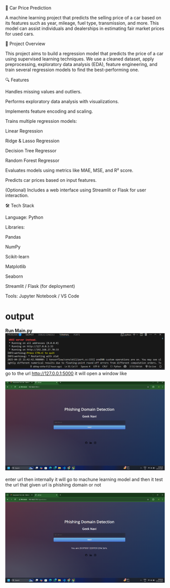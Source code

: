 🚗 Car Price Prediction

A machine learning project that predicts the selling price of a car based on its features such as year, mileage, fuel type, transmission, and more. This model can assist individuals and dealerships in estimating fair market prices for used cars.

📌 Project Overview

This project aims to build a regression model that predicts the price of a car using supervised learning techniques. We use a cleaned dataset, apply preprocessing, exploratory data analysis (EDA), feature engineering, and train several regression models to find the best-performing one.

🔍 Features

Handles missing values and outliers.

Performs exploratory data analysis with visualizations.

Implements feature encoding and scaling.

Trains multiple regression models:

Linear Regression

Ridge & Lasso Regression

Decision Tree Regressor

Random Forest Regressor

Evaluates models using metrics like MAE, MSE, and R² score.

Predicts car prices based on input features.

(Optional) Includes a web interface using Streamlit or Flask for user interaction.


🛠️ Tech Stack

Language: Python

Libraries:

Pandas

NumPy

Scikit-learn

Matplotlib

Seaborn

Streamlit / Flask (for deployment)

Tools: Jupyter Notebook / VS Code


# output
**Run Main.py**<br>
<img src="https://github.com/abhay-sinha-0/Phishing__Doamain_Detection/blob/master/__pycache__/assets/Screenshot%202025-04-25%20214304.png">
<br>
go to the url http://127.0.0.1:5000
it will open a window like <br><br>
<img src="https://github.com/abhay-sinha-0/Phishing__Doamain_Detection/blob/master/__pycache__/assets/Screenshot%202025-04-25%20200856.png"><br><br>
enter url then internally it will go to machune learning model and then it test the url that given url is phishing domain or not
<br><br>
<img src="https://github.com/abhay-sinha-0/Phishing__Doamain_Detection/blob/master/__pycache__/assets/Screenshot%202025-04-25%20200923.png">


